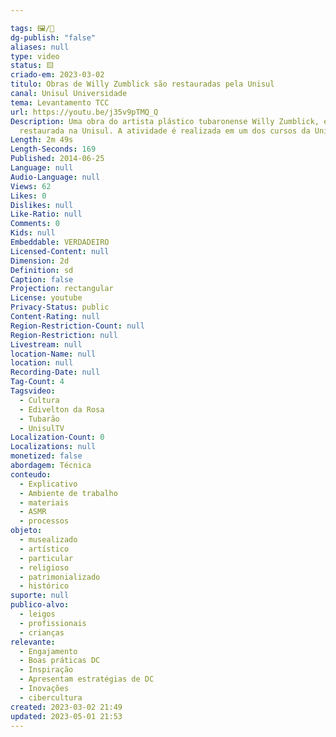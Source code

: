 ```yaml
---

tags: 🖼️/🎥️
dg-publish: "false"
aliases: null
type: video
status: 🟨️
criado-em: 2023-03-02
titulo: Obras de Willy Zumblick são restauradas pela Unisul
canal: Unisul Universidade
tema: Levantamento TCC
url: https://youtu.be/j35v9pTMQ_Q
Description: Uma obra do artista plástico tubaronense Willy Zumblick, está sendo
  restaurada na Unisul. A atividade é realizada em um dos cursos da Universidade
Length: 2m 49s
Length-Seconds: 169
Published: 2014-06-25
Language: null
Audio-Language: null
Views: 62
Likes: 0
Dislikes: null
Like-Ratio: null
Comments: 0
Kids: null
Embeddable: VERDADEIRO
Licensed-Content: null
Dimension: 2d
Definition: sd
Caption: false
Projection: rectangular
License: youtube
Privacy-Status: public
Content-Rating: null
Region-Restriction-Count: null
Region-Restriction: null
Livestream: null
location-Name: null
location: null
Recording-Date: null
Tag-Count: 4
Tagsvideo:
  - Cultura
  - Edivelton da Rosa
  - Tubarão
  - UnisulTV
Localization-Count: 0
Localizations: null
monetized: false
abordagem: Técnica
conteudo:
  - Explicativo
  - Ambiente de trabalho
  - materiais
  - ASMR
  - processos
objeto:
  - musealizado
  - artístico
  - particular
  - religioso
  - patrimonializado
  - histórico
suporte: null
publico-alvo:
  - leigos
  - profissionais
  - crianças
relevante:
  - Engajamento
  - Boas práticas DC
  - Inspiração
  - Apresentam estratégias de DC
  - Inovações
  - cibercultura
created: 2023-03-02 21:49
updated: 2023-05-01 21:53
---
```

